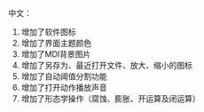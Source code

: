 中文：
1.  增加了软件图标
2. 增加了界面主题颜色
3. 增加了MDI背景图片
4. 增加了另存为、最近打开文件、放大、缩小的图标
5. 增加了自动阈值分割功能
6. 增加了打开动作播放声音
7. 增加了形态学操作（腐蚀、膨胀、开运算及闭运算）


